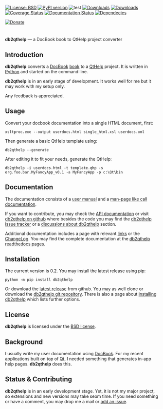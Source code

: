 [![License: BSD](https://img.shields.io/badge/License-BSD-green.svg)](https://github.com/dkrajzew/db2qthelp/blob/main/LICENSE)
[![PyPI version](https://badge.fury.io/py/db2qthelp.svg)](https://pypi.org/project/db2qthelp/)
![test](https://github.com/dkrajzew/db2qthelp/actions/workflows/test.yml/badge.svg)
[![Downloads](https://static.pepy.tech/badge/db2qthelp)](https://pepy.tech/projects/db2qthelp)
[![Downloads](https://static.pepy.tech/badge/db2qthelp/week)](https://pepy.tech/projects/db2qthelp)
[![Coverage Status](https://coveralls.io/repos/github/dkrajzew/db2qthelp/badge.svg?branch=main)](https://coveralls.io/github/dkrajzew/db2qthelp?branch=main)
[![Documentation Status](https://readthedocs.org/projects/db2qthelp/badge/?version=latest)](https://db2qthelp.readthedocs.io/en/latest/?badge=latest)
[![Dependecies](https://img.shields.io/badge/dependencies-none-green)](https://img.shields.io/badge/dependencies-none-green)

[![Donate](https://www.paypalobjects.com/en_US/i/btn/btn_donate_SM.gif)](https://www.paypal.com/cgi-bin/webscr?cmd=_s-xclick&hosted_button_id=GVQQWZKB6FDES)

#

__db2qthelp__ &mdash; a DocBook book to QtHelp project converter

## Introduction

__db2qthelp__ converts a [DocBook](https://docbook.org/) [book](https://tdg.docbook.org/tdg/4.5/book.html) to a [QtHelp](https://doc.qt.io/qt-5/qthelp-framework.html) project. It is written in [Python](https://www.python.org/) and started on the command line.

__db2qthelp__ is in an early stage of development. It works well for me but it may work with my setup only.

Any feedback is appreciated.


## Usage

Convert your docbook documentation into a single HTML document, first:

```console
xsltproc.exe --output userdocs.html single_html.xsl userdocs.xml
```

Then generate a basic QtHelp template using:

```console
db2qthelp --generate
```

After editing it to fit your needs, generate the QtHelp:

```console
db2qthelp -i userdocs.html -t template.qhp -s org.foo.bar.MyFancyApp_v0.1 -a MyFancyApp -p c:\Qt\bin
```


## Documentation

The documentation consists of a [user manual](usage.md) and a [man-page like call documentation](cmd.md).

If you want to contribute, you may check the [API documentation](api.md) or visit [db2qthelp on github](https://github.com/dkrajzew/db2qthelp) where besides the code you may find the [db2qthelp issue tracker](https://github.com/dkrajzew/db2qthelp/issues) or a [discussions about db2qthelp](https://github.com/dkrajzew/db2qthelp/discussions) section.

Additional documentation includes a page with relevant [links](links.md) or the [ChangeLog](changes.md). You may find the complete documentation at the [db2qthelp readthedocs pages](https://db2qthelp.readthedocs.io/).


## Installation

The current version is 0.2. You may install the latest release using pip:

```console
python -m pip install db2qthelp
```

Or download the [latest release](https://github.com/dkrajzew/db2qthelp/releases/tag/0.2) from github. You may as well clone or download the [db2qthelp git repository](https://github.com/dkrajzew/db2qthelp). There is also a page about [installing db2qthelp](install.md) which lists further options.


## License

**db2qthelp** is licensed under the [BSD license](license.md).


## Background

I usually write my user documentation using [DocBook](https://docbook.org/). For my recent applications built on top of [Qt](https://www.qt.io/), I needed something
that generates in-app help pages. __db2qthelp__ does this.


## Status &amp; Contributing

**db2qthelp** is in an early development stage. Yet, it is not my major project, so extensions and new versions may take seom time. If you need something or have a comment, you may drop me a mail or [add an issue](https://github.com/dkrajzew/db2qthelp/issues).
